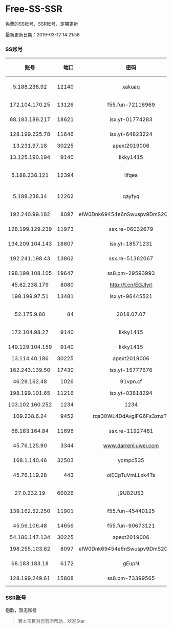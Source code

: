 # Free-SS-SSR

免费的SS账号、SSR账号，定期更新

最新更新日期：2019-03-12 14:21:58 

### SS账号

|账号|端口|密码|加密方式|更新时间|国家|
|:-----:|-----:|:----:|:----:|:----:|:----:|
|5.188.238.92|12140|xakuaq|chacha20-ietf-poly1305|14:17:15|BR|
|172.104.170.25|13126|f55.fun-72116969|aes-256-cfb|14:17:05|SG|
|68.183.189.217|18621|isx.yt-01774283|aes-256-cfb|14:17:06|SG|
|128.199.225.78|11646|isx.yt-64823224|aes-256-cfb|14:17:05|SG|
|13.231.97.18|30225|apext2019006|chacha20|14:17:11|JP|
|13.125.190.194|9140|likky1415|aes-256-cfb|14:17:16|KR|
|5.188.238.121|12394|llfqea|chacha20-ietf-poly1305|14:17:15|BR|
|5.188.238.34|12262|qayfyq|chacha20-ietf-poly1305|14:17:12|BR|
|192.240.99.182|8097|eIW0Dnk69454e6nSwuspv9DmS201tQ0D|aes-256-cfb|14:17:05|US|
|128.199.129.239|11973|ssx.re-06032679|aes-256-cfb|14:17:06|SG|
|134.209.104.143|18807|isx.yt-18571231|aes-256-cfb|14:17:05|SG|
|192.241.198.43|13862|ssx.re-51362067|aes-256-cfb|14:17:04|US|
|198.199.108.105|19647|ss8.pm-29593993|aes-256-cfb|14:17:04|US|
|45.62.238.179|8080|http://t.cn/EGJIyrl|rc4-md5|14:17:13|CA|
|198.199.97.51|13481|isx.yt-96445521|aes-256-cfb|14:17:04|US|
|52.175.9.80|84|2018.07.07|chacha20-ietf-poly1305|14:07:19|HK|
|172.104.98.27|9140|likky1415|aes-256-cfb|14:17:14|JP|
|149.129.104.159|9140|likky1415|aes-256-cfb|14:17:12|HK|
|13.114.40.186|30225|apext2019006|chacha20|14:17:19|JP|
|162.243.139.50|17430|isx.yt-15777676|aes-256-cfb|14:17:04|US|
|46.29.162.48|1026|91vpn.cf|rc4-md5|14:17:16|RU|
|198.199.101.65|11216|isx.yt-03818294|aes-256-cfb|14:17:04|US|
|103.102.160.252|1234|1234|rc4-md5|14:17:05|JP|
|109.238.6.24|9452|rqa30WL4DdAvgIFG6Fs3znzTa|aes-256-cfb|14:17:15|FR|
|68.183.164.84|11696|ssx.re-11927481|aes-256-cfb|14:17:05|US|
|45.76.125.90|3344|www.darrenliuwei.com|aes-256-cfb|14:17:16|AU|
|168.1.140.46|32503|yompc535|aes-256-cfb|14:17:12|AU|
|45.76.119.28|443|oiECpTuVmLLxk4Ts|aes-256-cfb|14:17:06|AU|
|27.0.232.19|60026|j9U82U53|xchacha20-ietf-poly1305|14:18:02|HK|
|139.162.52.250|11901|f55.fun-45440125|aes-256-cfb|14:17:05|SG|
|45.56.106.48|14656|f55.fun-90673121|aes-256-cfb|14:17:04|US|
|54.180.147.134|30225|apext2019006|chacha20|14:17:05|KR|
|198.255.103.62|8097|eIW0Dnk69454e6nSwuspv9DmS201tQ0D|aes-256-cfb|14:17:12|US|
|68.183.183.18|6172|gEupN|aes-256-cfb|14:17:17|SG|
|128.199.249.61|15808|ss8.pm-73399565|aes-256-cfb|14:17:05|SG|


### SSR账号

抱歉，暂无账号



> 若本项目对您有所帮助，欢迎Star